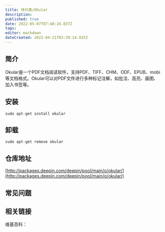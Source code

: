 ```yaml
---
title: 待分类/Okular
description: 
published: true
date: 2022-05-07T07:48:24.837Z
tags: 
editor: markdown
dateCreated: 2022-04-21T03:39:14.915Z
---
```


## 简介

Okular是一个PDF文档阅读软件，支持PDF、TIFF、CHM、ODF、EPUB、mobi等文档格式。Okular可以对PDF文件进行多种标记注解，如批注、高亮、画图、 加入书签等。

## 安装

`sudo apt-get install okular`

## 卸载

`sudo apt-get remove okular`

## 仓库地址

[http://packages.deepin.com/deepin/pool/main/o/okular/](http://packages.deepin.com/deepin/pool/main/o/okular/)

## 常见问题

## 相关链接

维基百科：
